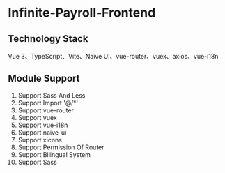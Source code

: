 # Infinite-Payroll-Frontend

## Technology Stack

Vue 3、TypeScript、Vite、Naive UI、vue-router、vuex、axios、vue-i18n

## Module Support

1. Support Sass And Less
2. Support Import '@/*'
3. Support vue-router
4. Support vuex
5. Support vue-i18n
6. Support naive-ui
7. Support xicons
8. Support Permission Of Router
9. Support Bilingual System
10. Support Sass


